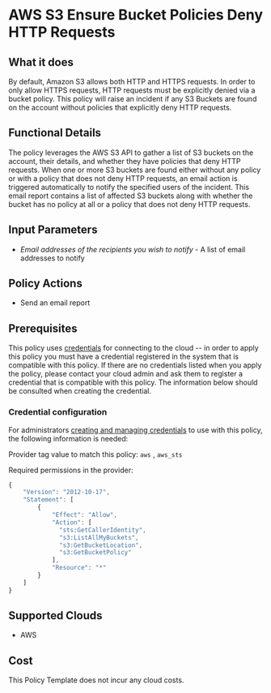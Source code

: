 # AWS S3 Ensure Bucket Policies Deny HTTP Requests

## What it does

By default, Amazon S3 allows both HTTP and HTTPS requests. In order to only allow HTTPS requests, HTTP requests must be explicitly denied via a bucket policy. This policy will raise an incident if any S3 Buckets are found on the account without policies that explicitly deny HTTP requests.

## Functional Details

The policy leverages the AWS S3 API to gather a list of S3 buckets on the account, their details, and whether they have policies that deny HTTP requests. When one or more S3 buckets are found either without any policy or with a policy that does not deny HTTP requests, an email action is triggered automatically to notify the specified users of the incident. This email report contains a list of affected S3 buckets along with whether the bucket has no policy at all or a policy that does not deny HTTP requests.

## Input Parameters

- *Email addresses of the recipients you wish to notify* - A list of email addresses to notify

## Policy Actions

- Send an email report

## Prerequisites

This policy uses [credentials](https://docs.flexera.com/flexera/EN/Automation/ManagingCredentialsExternal.htm) for connecting to the cloud -- in order to apply this policy you must have a credential registered in the system that is compatible with this policy. If there are no credentials listed when you apply the policy, please contact your cloud admin and ask them to register a credential that is compatible with this policy. The information below should be consulted when creating the credential.

### Credential configuration

For administrators [creating and managing credentials](https://docs.flexera.com/flexera/EN/Automation/ManagingCredentialsExternal.htm) to use with this policy, the following information is needed:

Provider tag value to match this policy: `aws` , `aws_sts`

Required permissions in the provider:

```javascript
{
    "Version": "2012-10-17",
    "Statement": [
        {
            "Effect": "Allow",
            "Action": [
              "sts:GetCallerIdentity",
              "s3:ListAllMyBuckets",
              "s3:GetBucketLocation",
              "s3:GetBucketPolicy"
            ],
            "Resource": "*"
        }
    ]
}
```

## Supported Clouds

- AWS

## Cost

This Policy Template does not incur any cloud costs.
